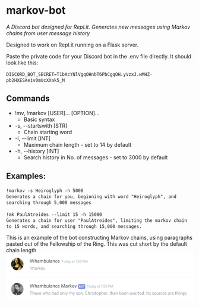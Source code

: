 # markov-bot
*A Discord bot designed for Repl.it. Generates new messages using Markov chains from user message history*


Designed to work on Repl.it running on a Flask server.

Paste the private code for your Discord bot in the .env file directly. It should look like this:
```
DISCORD_BOT_SECRET=T1bAcYNlVgqOHnbT6PbCgqOH.yVzxJ.wMHZ-pb2HXESAeiv0mUcXXak5_M
```
## Commands
* !mv, !markov [USER]... [OPTION]...
  * Basic syntax
* -s, --startswith [STR]
  * Chain starting word
* -l, --limit [INT]
  * Maximum chain length - set to 14 by default
* -h, --history [INT]
  * Search history in No. of messages - set to 3000 by default
  
## Examples:
```
!markov -s Heiroglyph -h 5000
Generates a chain for you, beginning with word "Heiroglyph", and searching through 5,000 messages

!mk PaulAtreides --limit 15 -h 15000
Generates a chain for user "PaulAtreides", limiting the markov chain to 15 words, and searching through 15,000 messages.
```

This is an example of the bot constructing Markov chains, using paragraphs pasted out of the Fellowship of the Ring. This was cut short by the default chain length
![markov-bot test with LOTR paragraphs](https://raw.githubusercontent.com/whambulance/markov-bot/master/markovtest1.png)

